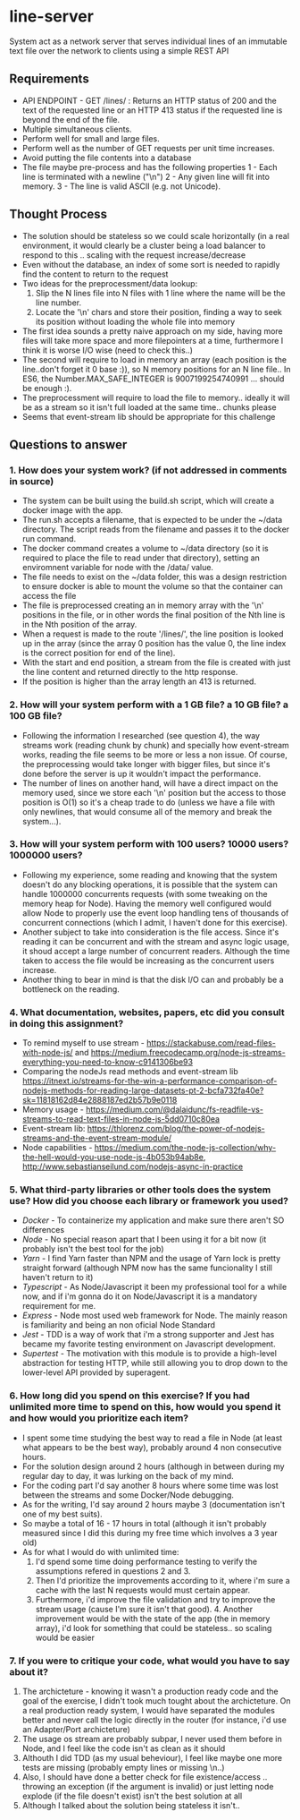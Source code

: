 # line-server
System act as a network server that serves individual lines of an immutable text file over the network to clients using a simple REST API

## Requirements
- API ENDPOINT - GET /lines/<line index> : Returns an HTTP status of 200 and the text of the requested line or an HTTP 413 status if the requested line is beyond the end of the file.
- Multiple simultaneous clients.
- Perform well for small and large files.
- Perform well as the number of GET requests per unit time increases.
- Avoid putting the file contents into a database
- The file maybe pre-process and has the following properties
    1 - Each line is terminated with a newline ("\n")
    2 - Any given line will fit into memory.
    3 - The line is valid ASCII (e.g. not Unicode).

## Thought Process
- The solution should be stateless so we could scale horizontally (in a real environment, it would clearly be a cluster being a load balancer to respond to this .. scaling with the request increase/decrease
- Even without the database, an index of some sort is needed to rapidly find the content to return to the request 
- Two ideas for the preprocessment/data lookup:
  1. Slip the N lines file into N files with 1 line where the name will be the line number.
  2. Locate the '\n' chars and store their position, finding a way to seek its position without loading the whole file into memory
- The first idea sounds a pretty naive approach on my side, having more files will take more space and more filepointers at a time, furthermore I think it is worse I/O wise (need to check this..)
- The second will require to load in memory an array (each position is the line..don't forget it 0 base :)), so N memory positions for an N line file.. In ES6, the Number.MAX_SAFE_INTEGER is 9007199254740991 ... should be enough :). 
- The preprocessment will require to load the file to memory.. ideally it will be as a stream so it isn't full loaded at the same time.. chunks please
- Seems that event-stream lib should be appropriate for this challenge

## Questions to answer
### 1. How does your system work? (if not addressed in comments in source)
  * The system can be built using the build.sh script, which will create a docker image with the app. 
  * The run.sh accepts a filename, that is expected to be under the ~/data directory. The script reads from the filename and passes it to the docker run command. 
  * The docker command creates a volume to ~/data directory (so it is required to place the file to read under that directory), setting an enviromnent variable for node with the /data/<filename> value. 
  * The file needs to exist on the ~/data folder, this was a design restriction to ensure docker is able to mount the volume so that the container can access the file
  * The file is preprocessed creating an in memory array with the '\n' positions in the file, or in other words the final position of the Nth line is in the Nth position of the array.
  * When a request is made to the route '/lines/<line index>', the line position is looked up in the array (since the array 0 position has the value 0, the line index is the correct position for end of the line).
  * With the start and end position, a stream from the file is created with just the line content and returned directly to the http response.
  * If the position is higher than the array length an 413 is returned.
  
### 2. How will your system perform with a 1 GB file? a 10 GB file? a 100 GB file?
  * Following the information I researched (see question 4), the way streams work (reading chunk by chunk) and specially how event-stream works, reading the file seems to be more or less a non issue. Of course, the preprocessing would take longer with bigger files, but since it's done before the server is up it wouldn't impact the performance.
  * The number of lines on another hand, will have a direct impact on the memory used, since we store each '\n' position but the access to those position is O(1) so it's a cheap trade to do (unless we have a file with only newlines, that would consume all of the memory and break the system...).
  
### 3. How will your system perform with 100 users? 10000 users? 1000000 users?
  * Following my experience, some reading and knowing that the system doesn't do any blocking operations, it is possible that the system can handle 1000000 concurrents requests (with some tweaking on the memory heap for Node). Having the memory well configured would allow Node to properly use the event loop handling tens of thousands of concurrent connections (which I admit, I haven't done for this exercise). 
  * Another subject to take into consideration is the file access. Since it's reading it can be concurrent and with the stream and async logic usage, it shoud accept a large number of concurrent readers. Although the time taken to access the file would be increasing as the concurrent users increase. 
  * Another thing to bear in mind is that the disk I/O can and probably be a bottleneck on the reading.

### 4. What documentation, websites, papers, etc did you consult in doing this assignment?
  * To remind myself to use stream - https://stackabuse.com/read-files-with-node-js/ and https://medium.freecodecamp.org/node-js-streams-everything-you-need-to-know-c9141306be93
  * Comparing the nodeJs read methods and event-stream lib https://itnext.io/streams-for-the-win-a-performance-comparison-of-nodejs-methods-for-reading-large-datasets-pt-2-bcfa732fa40e?sk=11818162d84e2888187ed2b57b9e0118
  * Memory usage - https://medium.com/@dalaidunc/fs-readfile-vs-streams-to-read-text-files-in-node-js-5dd0710c80ea
  * Event-stream lib: https://thlorenz.com/blog/the-power-of-nodejs-streams-and-the-event-stream-module/
  * Node capabilities - https://medium.com/the-node-js-collection/why-the-hell-would-you-use-node-js-4b053b94ab8e, http://www.sebastianseilund.com/nodejs-async-in-practice
  
### 5. What third-party libraries or other tools does the system use? How did you choose each library or framework you used?
  * _Docker_ - To containerize my application and make sure there aren't SO differences 
  * _Node_ - No special reason apart that I been using it for a bit now (it probably isn't the best tool for the job)
  * _Yarn_ - I find Yarn faster than NPM and the usage of Yarn lock is pretty straight forward (although NPM now has the same funcionality I still haven't return to it)
  * _Typescript_ - As Node/Javascript it been my professional tool for a while now, and if i'm gonna do it on Node/Javascript it is a mandatory requirement for me.
  * _Express_ - Node most used web framework for Node. The mainly reason is familiarity and being an non oficial Node Standard 
  * _Jest_ - TDD is a way of work that i'm a strong supporter and Jest has became my favorite testing environment on Javascript development.
  * _Supertest_ - The motivation with this module is to provide a high-level abstraction for testing HTTP, while still allowing you to drop down to the lower-level API provided by superagent. 
  
### 6. How long did you spend on this exercise? If you had unlimited more time to spend on this, how would you spend it and how would you prioritize each item?
  * I spent some time studying the best way to read a file in Node (at least what appears to be the best way), probably around 4 non consecutive hours. 
  * For the solution design around 2 hours (although in between during my regular day to day, it was lurking on the back of my mind.
  * For the coding part I'd say another 8 hours where some time was lost between the streams and some Docker/Node debugging.
  * As for the writing, I'd say around 2 hours maybe 3 (documentation isn't one of my best suits).
  * So maybe a total of 16 - 17 hours in total (although it isn't probably measured since I did this during my free time which involves a 3 year old)
  * As for what I would do with unlimited time:
    1. I'd spend some time doing performance testing to verify the assumptions refered in questions 2 and 3. 
    2. Then I'd prioritize the improvements according to it, where i'm sure a cache with the last N requests would must certain appear.
    3. Furthermore, i'd improve the file validation and try to improve the stream usage (cause I'm sure it isn't that good).     4. Another improvement would be with the state of the app (the in memory array), i'd look for something that could be stateless.. so scaling would be easier

### 7. If you were to critique your code, what would you have to say about it? 
  1. The archicteture - knowing it wasn't a production ready code and the goal of the exercise, I didn't took much tought about the archicteture. On a real production ready system, I would have separated the modules better and never call the logic directly in the router (for instance, i'd use an Adapter/Port archicteture)
  2. The usage os stream are probably subpar, I never used them before in Node, and I feel like the code isn't as clean as it should 
  3. Althouth I did TDD (as my usual beheviour), I feel like maybe one more tests are missing (probably empty lines or missing \n..)
  4. Also, I should have done a better check for file existence/access .. throwing an exception (if the argument is invalid) or just letting node explode (if the file doesn't exist) isn't the best solution at all
  5. Although I talked about the solution being stateless it isn't..
